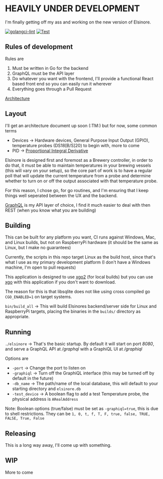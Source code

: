 # HEAVILY UNDER DEVELOPMENT

I'm finally getting off my ass and working on the new version of Elsinore.

[![golangci-lint](https://github.com/DougEdey/elsinore/actions/workflows/linter.yml/badge.svg)](https://github.com/DougEdey/elsinore/actions/workflows/linter.yml) [![Test](https://github.com/DougEdey/elsinore/actions/workflows/test.yml/badge.svg)](https://github.com/DougEdey/elsinore/actions/workflows/test.yml)

## Rules of development

Rules are

1) Must be written in Go for the backend
2) GraphQL must be the API layer
3) Do whatever you want with the frontend, I'll provide a functional React based front end so you can easily run it wherever
4) Everything goes through a Pull Request

[Architecture](ARCHITECTURE.md)

## Layout

I'll get an architecture document up soon (:TM:) but for now, some common terms

* Devices -> Hardware devices, General Purpose Input Output (GPIO), temperature probes (DS18[B/S]20) to begin with, more to come
* PID -> [Proportional Integral Derivative](https://www.west-cs.com/products/l2/pid-temperature-controller/#:~:text=PID%20temperature%20controllers%20work%20using,possible%20by%20eliminating%20the%20impact)

Elsinore is designed first and foremost as a Brewery controller, in order to do that, it must be able to maintain temperatures in your brewing vessels (this will vary on your setup), so the core part of work is to have a regular poll that will update the current temperature from a probe and determine whether to turn on or off the output associated with that temperature probe.

For this reason, I chose go, for go routines, and I'm ensuring that I keep things well seperated between the UX and the backend.

[GraphQL](https://graphql.org/) is my API layer of choice, I find it much easier to deal with then REST (when you know what you are building)

## Building

This can be built for any platform you want, CI runs against Windows, Mac, and Linux builds, but not on RaspberryPi hardware (it should be the same as Linux, but I make no guarantees)

Currently, the scripts in this repo target Linux as the build host, since that's what I use as my primary development platform (I don't have a Windows machine, I'm open to pull requests)

This application is designed to use [xgo2](https://github.com/youchainhq/xgo2) (for local builds) but you can use [xgo]((https://github.com/karalabe/xgo/)) with this application if you don't want to download.

The reason for this is that libsqlite does not like using cross compiled go `CGO_ENABLED=1` on target systems.

`bin/build_all` -> This will build Elsinores backend/server side for Linux and RaspberryPi targets, placing the binaries in the `builds/` directory as appropriate.

## Running

`./elsinore` -> That's the basic startup. By default it will start on port *8080*, and serve a GraphQL API at */graphql* with a GraphiQL UI at */graphiql*

Options are

* `-port` -> Change the port to listen on
* `-graphiql` -> Turn off the GraphiQL interface (this may be turned off by default in the future)
* `-db_name` -> The path/name of the local database, this will default to your starting directory and `elsinore.db`
* `-test_device` -> A boolean flag to add a test Temperature probe, the physical address is `ARealAddress`

Note: Boolean options (true/false) must be set as `-graphiql=true`, this is due to shell restrictions. They can be `1, 0, t, f, T, F, true, false, TRUE, FALSE, True, False`

## Releasing

This is a long way away, I'll come up with something.

## WIP

More to come
